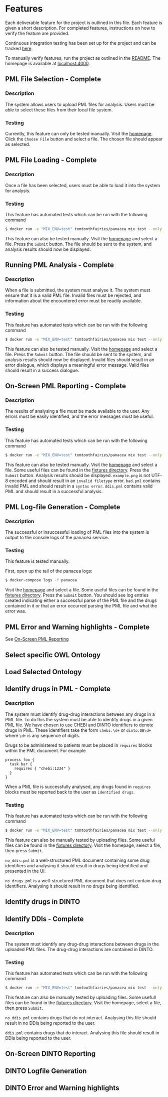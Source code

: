 # Features

Each deliverable feature for the project is outlined in this file. Each feature
is given a short description. For completed features, instructions on how to
verify the feature are provided.

Continuous integration testing has been set up for the project and can be
tracked [here](https://circleci.com/gh/tom-and-the-toothfairies/pathways).

To manually verify features, run the project as outlined in the [README].
The homepage is available at [localhost:4000](http://localhost:4000).

## PML File Selection - Complete

### Description
The system allows users to upload PML files for analysis. Users must be able to
select these files from their local file system.

### Testing
Currently, this feature can only be tested manually. Visit the [homepage]. Click
the `Choose File` button and select a file. The chosen file should appear
as selected.

## PML File Loading - Complete

### Description
Once a file has been selected, users must be able to load it into the system for analysis.

### Testing
This feature has automated tests which can be run with the following command

```bash
$ docker run -e "MIX_ENV=test" tomtoothfairies/panacea mix test --only pml_loading
```

This feature can also be tested manually. Visit the [homepage] and
select a file. Press the `Submit` button. The file should be sent to the system,
and analysis results should now be displayed.


## Running PML Analysis - Complete

### Description
When a file is submitted, the system must analyse it. The system must ensure
that it is a valid PML file. Invalid files must be rejected, and information
about the encountered error must be readily available.

### Testing
This feature has automated tests which can be run with the following command

```bash
$ docker run -e "MIX_ENV=test" tomtoothfairies/panacea mix test --only pml_analysis
```

This feature can also be tested manually. Visit the [homepage] and select a
file. Press the `Submit` button. The file should be sent to the system, and
analysis results should now be displayed. Invalid files should result in an
error dialogue, which displays a meaningful error message. Valid files should
result in a success dialogue.

## On-Screen PML Reporting - Complete

### Description
The results of analysing a file must be made available to the user. Any errors
must be easily identified, and the error messages must be useful.

### Testing
This feature has automated tests which can be run with the following command

```bash
$ docker run -e "MIX_ENV=test" tomtoothfairies/panacea mix test --only err_highlights
```

This feature can also be tested manually. Visit the [homepage] and select a
file. Some useful files can be found in the [fixtures directory]. Press the
`Submit` button. Analysis results should be displayed. `example.png` is not
UTF-8 encoded and should result in an `invalid filetype` error. `bad.pml`
contains invalid PML and should result in a `syntax error`. `ddis.pml` contains
valid PML and should result in a successful analysis.

## PML Log-file Generation - Complete

### Description
The successful or insuccessful loading of PML files into the system is output
to the console logs of the panacea service.

### Testing
This feature is tested manually.

First, open up the tail of the panacea logs:
```bash
$ docker-compose logs -f panacea
```
Visit the [homepage] and select a file. Some useful files can be found in the
[fixtures directory]. Press the `Submit` button. You should see log entries
created indicating either a successful parse of the PML file and the drugs
contained in it or that an error occurred parsing the PML file and what the
error was.

## PML Error and Warning highlights - Complete

See [On-Screen PML Reporting](#on-screen-pml-reporting---complete)

## Select specific OWL Ontology

## Load Selected Ontology

## Identify drugs in PML - Complete

### Description
The system must identify drug-drug interactions between any drugs in a PML
file. To do this the system must be able to identify drugs in a given PML file.
We have chosen to use CHEBI and DINTO identifiers to denote drugs in PML. These
identifiers take the form `chebi:\d+` or `dinto:DB\d+` where `\d+` is any
sequence of digits.

Drugs to be administered to patients must be placed in `requires` blocks within
the PML document. For example

```
process foo {
  task bar {
    requires { "chebi:1234" }
  }
}
```

When a PML file is successfully analysed, any drugs found in `requires` blocks
must be reported back to the user as `identified drugs`.

### Testing
This feature has automated tests which can be run with the following command

```bash
$ docker run -e "MIX_ENV=test" tomtoothfairies/panacea mix test --only identify_drugs
```

This feature can also be manually tested by uploading files. Some useful files
can be found in the [fixtures directory]. Visit the homepage, select a file,
then press `Submit`.

`no_ddis.pml` is a well-structured PML document containing some drug identifiers
and analysing it should result in drugs being identified and presented in the UI.

`no_drugs.pml` is a well-structured PML document that does not contain drug
identifiers. Analysing it should result in no drugs being identified.

## Identify drugs in DINTO

## Identify DDIs - Complete

### Description
The system must identify any drug-drug interactions between drugs in the
uploaded PML files. The drug-drug interactions are contained in DINTO.

### Testing
This feature has automated tests which can be run with the following command

```bash
$ docker run -e "MIX_ENV=test" tomtoothfairies/panacea mix test --only identify_ddis
```

This feature can also be manually tested by uploading files. Some usefull files
can be found in the [fixtures directory]. Visit the homepage, select a file, then press `Submit`.

`no_ddis.pml` contains drugs that do not interact. Analysing this file should
result in no DDIs being reported to the user.

`ddis.pml` contains drugs that do interact. Analysing this file should
result in DDIs being reported to the user.

## On-Screen DINTO Reporting

## DINTO Logfile Generation

## DINTO Error and Warning highlights

[README]: ./README.org
[homepage]: http://localhost:4000
[fixtures directory]: ./panacea/test/fixtures
